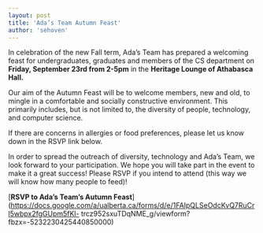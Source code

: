 ```yaml
---
layout: post
title: 'Ada’s Team Autumn Feast'
author: 'sehoven'
---
```


In celebration of the new Fall term, Ada’s Team has prepared a welcoming feast
for undergraduates, graduates and members of the CS department on **Friday,
September 23rd from 2-5pm** in the **Heritage Lounge of Athabasca Hall.**

Our aim of the Autumn Feast will be to welcome members, new and old, to mingle
in a comfortable and socially constructive environment. This primarily
includes, but is not limited to, the diversity of people, technology, and
computer science.

If there are concerns in allergies or food preferences, please let us know
down in the RSVP link below.

In order to spread the outreach of diversity, technology and Ada’s Team, we
look forward to your participation. We hope you will take part in the event to
make it a great success! Please RSVP if you intend to attend (this way we will
know how many people to feed)!

[**RSVP to Ada’s Team’s Autumn
Feast**](https://docs.google.com/a/ualberta.ca/forms/d/e/1FAIpQLSeOdcKvQ7RuCrl5wbpx2fgGUpm5fKl-
trcz952sxuTDqNME_g/viewform?fbzx=-5232230425440850000)


